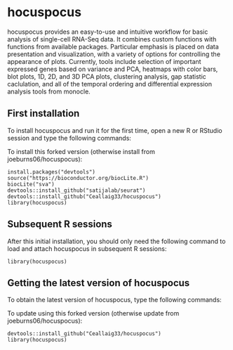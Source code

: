 # hocuspocus

hocuspocus provides an easy-to-use and intuitive workflow for basic analysis of 
single-cell RNA-Seq data.  It combines custom functions with functions from 
available packages.  Particular emphasis is placed on data presentation and 
visualization, with a variety of options for controlling the appearance of 
plots.  Currently, tools include selection of important expressed genes based on
variance and PCA, heatmaps with color bars, blot plots, 1D, 2D, and 3D PCA 
plots, clustering analysis, gap statistic caclulation, and all of the temporal 
ordering and differential expression analysis tools from monocle.

## First installation
To install hocuspocus and run it for the first time, open a new R or RStudio
session and type the following commands:


To install this forked version (otherwise install from joeburns06/hocuspocus):
```
install.packages("devtools")
source("https://bioconductor.org/biocLite.R")
biocLite("sva")
devtools::install_github("satijalab/seurat")
devtools::install_github("Ceallaig33/hocuspocus")
library(hocuspocus)
```

## Subsequent R sessions
After this initial installation, you should only need the following command to 
load and attach hocuspocus in subsequent R sessions:

```
library(hocuspocus)
```

## Getting the latest version of hocuspocus
To obtain the latest version of hocuspocus, type the following commands:

To update using this forked version (otherwise update from joeburns06/hocuspocus):
```
devtools::install_github("Ceallaig33/hocuspocus")
library(hocuspocus)
```
